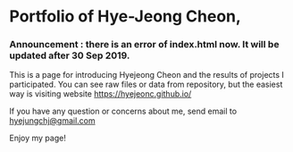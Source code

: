 # Portfolio of Hye-Jeong Cheon,
### Announcement : there is an error of index.html now. It will be updated after 30 Sep 2019.
This is a page for introducing Hyejeong Cheon and the results of projects I participated. 
You can see raw files or data from repository, but the easiest way is visiting website https://hyejeonc.github.io/   

If you have any question or concerns about me, send email to hyejungchj@gmail.com

Enjoy my page!
